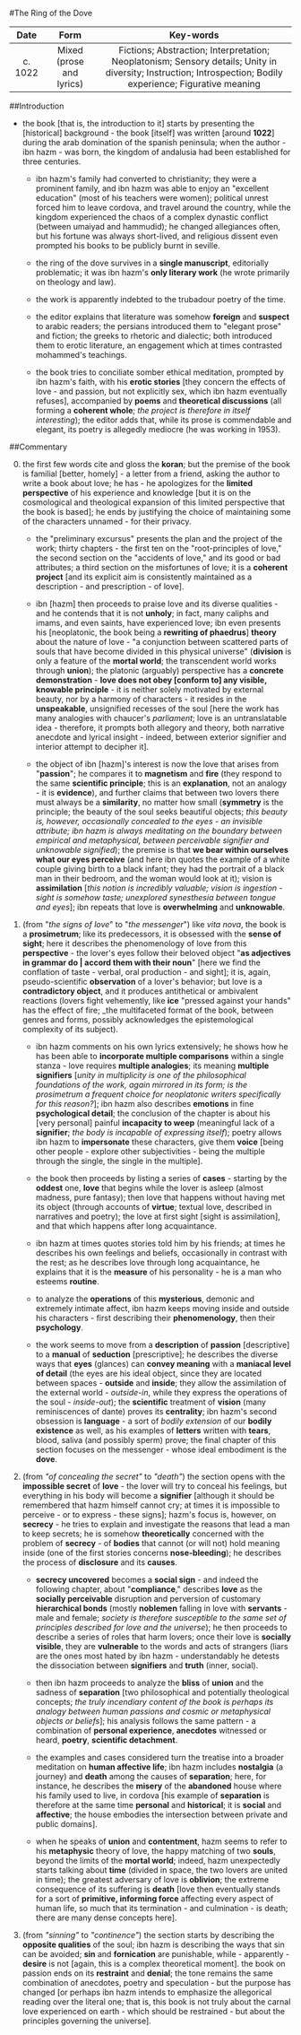 #The Ring of the Dove

|Date|Form|Key-words|
|:---:|:---:|:---:|
|c. 1022|Mixed (prose and lyrics)|Fictions; Abstraction; Interpretation; Neoplatonism; Sensory details; Unity in diversity; Instruction; Introspection; Bodily experience; Figurative meaning|

##Introduction

- the book [that is, the introduction to it] starts by presenting the [historical] background - the book [itself] was written [around __1022__] during the arab domination of the spanish peninsula; when the author - ibn hazm - was born, the kingdom of andalusia had been established for three centuries.

	- ibn hazm's family had converted to christianity; they were a prominent family, and ibn hazm was able to enjoy an "excellent education" (most of his teachers were women); political unrest forced him to leave cordova, and travel around the country, while the kingdom experienced the chaos of a complex dynastic conflict (between umaiyad and hammudid); he changed allegiances often, but his fortune was always short-lived, and religious dissent even prompted his books to be publicly burnt in seville.
	
	- the ring of the dove survives in a __single manuscript__, editorially problematic; it was ibn hazm's __only literary work__ (he wrote primarily on theology and law).
	
	- the work is apparently indebted to the trubadour poetry of the time.
	
	- the editor explains that literature was somehow __foreign__ and __suspect__ to arabic readers; the persians introduced them to "elegant prose" and fiction; the greeks to rhetoric and dialectic; both introduced them to erotic literature, an engagement which at times contrasted mohammed's teachings.
	
	- the book tries to conciliate somber ethical meditation, prompted by ibn hazm's faith, with his __erotic stories__ [they concern the effects of love - and passion, but not explicitly sex, which ibn hazm eventually refuses], accompanied by __poems__ and __theoretical discussions__ (all forming a __coherent whole__; _the project is therefore in itself interesting_); the editor adds that, while its prose is commendable and elegant, its poetry is allegedly mediocre (he was working in 1953).
	
##Commentary

0. the first few words cite and gloss the __koran__; but the premise of the book is familial [better, homely] - a letter from a friend, asking the author to write a book about love; he has - he apologizes for the __limited perspective__ of his experience and knowledge [but it is on the cosmological and theological expansion of this limited perspective that the book is based]; he ends by justifying the choice of maintaining some of the characters unnamed - for their privacy.

	- the "preliminary excursus" presents the plan and the project of the work; thirty chapters - the first ten on the "root-principles of love," the second section on the "accidents of love," and its good or bad attributes; a third section on the misfortunes of love; it is a __coherent project__ [and its explicit aim is consistently maintained as a description - and prescription - of love].
	
	- ibn [hazm] then proceeds to praise love and its diverse qualities - and he contends that it is not __unholy__; in fact, many caliphs and imams, and even saints, have experienced love; ibn even presents his [neoplatonic, the book being a __rewriting of phaedrus__] __theory__ about the nature of love - "a conjunction between scattered parts of souls that have become divided in this physical universe" (__division__ is only a feature of the __mortal world__; the transcendent world works through __union__); the platonic (arguably) perspective has a __concrete demonstration__ - __love does not obey [conform to] any visible, knowable principle__ - it is neither solely motivated by external beauty, nor by a harmony of characters - it resides in the __unspeakable__, unsignified recesses of the soul [here the work has many analogies with chaucer's _parliament_; love is an untranslatable idea - therefore, it prompts both allegory and theory, both narrative anecdote and lyrical insight - indeed, between exterior signifier and interior attempt to decipher it].
	
	- the object of ibn [hazm]'s interest is now the love that arises from "__passion__"; he compares it to __magnetism__ and __fire__ (they respond to the same __scientific principle__; this is an __explanation__, not an analogy - it is __evidence__), and further claims that between two lovers there must always be a __similarity__, no matter how small (__symmetry__ is the principle; the beauty of the soul seeks beautiful objects; _this beauty is, however, occasionally concealed to the eyes - an invisible attribute; ibn hazm is always meditating on the boundary between empirical and metaphysical, between perceivable signifier and unknowable signified_); the premise is that __we bear within ourselves what our eyes perceive__ (and here ibn quotes the example of a white couple giving birth to a black infant; they had the portrait of a black man in their bedroom, and the woman would look at it); vision is __assimilation__ [_this notion is incredibly valuable; vision is ingestion - sight is somehow taste; unexplored synesthesia between tongue and eyes_]; ibn repeats that love is __overwhelming__ and __unknowable__.
	
10. (from "_the signs of love_" to "_the messenger_") like _vita nova_, the book is a __prosimetrum__; like its predecessors, it is obsessed with the __sense of sight__; here it describes the phenomenology of love from this __perspective__ - the lover's eyes follow their beloved object "__as adjectives in grammar do | accord them with their noun__" [here we find the conflation of taste - verbal, oral production - and sight]; it is, again, pseudo-scientific __observation__ of a lover's behavior; but love is a __contradictory object__, and it produces antithetical or ambivalent reactions (lovers fight vehemently, like __ice__ "pressed against your hands" has the effect of fire; _the multifaceted format of the book, between genres and forms, possibly acknowledges the epistemological complexity of its subject).

	- ibn hazm comments on his own lyrics extensively; he shows how he has been able to __incorporate multiple comparisons__ within a single stanza - love requires __multiple analogies__; its meaning __multiple signifiers__ [_unity in multiplicity is one of the philosophical foundations of the work, again mirrored in its form; is the prosimetrum a frequent choice for neoplatonic writers specifically for this reason?_]; ibn hazm also describes __emotions__ in fine __psychological detail__; the conclusion of the chapter is about his [very personal] painful __incapacity to weep__ (meaningful lack of a __signifier__; _the body is incapable of expressing itself_); poetry allows ibn hazm to __impersonate__ these characters, give them __voice__ [being other people - explore other subjectivities - being the multiple through the single, the single in the multiple].
	
	- the book then proceeds by listing a series of __cases__ - starting by the __oddest__ one, __love__ that begins while the lover is asleep (almost madness, pure fantasy); then love that happens without having met its object (through accounts of __virtue__; textual love, described in narratives and poetry); the love at first sight [sight is assimilation], and that which happens after long acquaintance.

	- ibn hazm at times quotes stories told him by his friends; at times he describes his own feelings and beliefs, occasionally in contrast with the rest; as he describes love through long acquaintance, he explains that it is the __measure__ of his personality - he is a man who esteems __routine__.
	
	- to analyze the __operations__ of this __mysterious__, demonic and extremely intimate affect, ibn hazm keeps moving inside and outside his characters - first describing their __phenomenology__, then their __psychology__.
	
	- the work seems to move from a __description__ of __passion__ [descriptive] to a __manual__ of __seduction__ [prescriptive]; he describes the diverse ways that __eyes__ (glances) can __convey meaning__ with a __maniacal level of detail__ (the eyes are his ideal object, since they are located between spaces - __outside__ and __inside__; they allow the assimilation of the external world - _outside-in_, while they express the operations of the soul - _inside-out_); the __scientific__ treatment of __vision__ (many reminiscences of dante) proves its __centrality__; ibn hazm's second obsession is __language__ - a sort of _bodily extension_ of our __bodily existence__ as well, as his examples of __letters__ written with __tears__, blood, saliva (and possibly sperm) prove; the final chapter of this section focuses on the messenger - whose ideal embodiment is the __dove__.
	
22. (from _"of concealing the secret"_ to _"death"_) the section opens with the __impossible secret__ of __love__ - the lover will try to conceal his feelings, but everything in his body will become a __signifier__ [although it should be remembered that hazm himself cannot cry; at times it is impossible to perceive - or to express - these signs]; hazm's focus is, however, on __secrecy__ - he tries to explain and investigate the reasons that lead a man to keep secrets; he is somehow __theoretically__ concerned with the problem of __secrecy__ - of __bodies__ that cannot (or will not) hold meaning inside (one of the first stories concerns __nose-bleeding__); he describes the process of __disclosure__ and its __causes__.

	- __secrecy uncovered__ becomes a __social sign__ - and indeed the following chapter, about "__compliance__," describes __love__ as the __socially perceivable__ disruption and perversion of customary __hierarchical bonds__ (mostly __noblemen__ falling in love with __servants__ - male and female; _society is therefore susceptible to the same set of principles described for love and the universe_); he then proceeds to describe a series of roles that harm lovers; once their love is __socially visible__, they are __vulnerable__ to the words and acts of strangers (liars are the ones most hated by ibn hazm - understandably he detests the dissociation between __signifiers__ and __truth__ (inner, social).
	
	- then ibn hazm proceeds to analyze the __bliss__ of __union__ and the sadness of __separation__ [two philosophical and potentially theological concepts; _the truly incendiary content of the book is perhaps its analogy between human passions and cosmic or metaphysical objects or beliefs_]; his analysis follows the same pattern - a combination of __personal experience__, __anecdotes__ witnessed or heard, __poetry__, __scientific detachment__.
	
	- the examples and cases considered turn the treatise into a broader meditation on __human affective life__; ibn hazm includes __nostalgia__ (a journey) and __death__ among the causes of __separation__; here, for instance, he describes the __misery__ of the __abandoned__ house where his family used to live, in cordova [his example of __separation__ is therefore at the same time __personal__ and __historical__; it is __social__ and __affective__; the house embodies the intersection between private and public domains].
	
	- when he speaks of __union__ and __contentment__, hazm seems to refer to his __metaphysic__ theory of love, the happy matching of two __souls__, beyond the limits of the __mortal world__; indeed, hazm unexpectedly starts talking about __time__ (divided in space, the two lovers are united in time); the greatest adversary of love is __oblivion__; the extreme consequence of its suffering is __death__ [love then eventually stands for a sort of __primitive, informing force__ affecting every aspect of human life, so much that its termination - and culmination - is death; there are many dense concepts here].
	
30. (from _"sinning"_ to _"continence"_) the section starts by describing the __opposite qualities__ of the soul; ibn hazm is describing the ways that sin can be avoided; __sin__ and __fornication__ are punishable, while - apparently - __desire__ is not [again, this is a complex theoretical moment]. the book on passion ends on its __restraint__ and __denial__; the tone remains the same combination of anecdotes, poetry and speculation - but the purpose has changed [or perhaps ibn hazm intends to emphasize the allegorical reading over the literal one; that is, this book is not truly about the carnal love experienced on earth - which should be restrained - but about the principles governing the universe].
